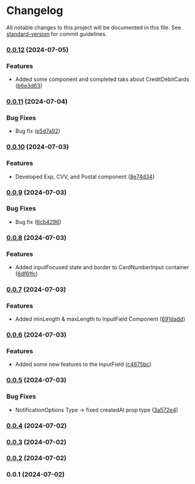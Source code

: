# Changelog

All notable changes to this project will be documented in this file. See [standard-version](https://github.com/conventional-changelog/standard-version) for commit guidelines.

### [0.0.12](https://github.com/FarzadMohtasham/CoinTrackX/compare/v0.0.11...v0.0.12) (2024-07-05)


### Features

* Added some component and completed taks about CreditDebitCards ([b6e3d63](https://github.com/FarzadMohtasham/CoinTrackX/commit/b6e3d63ff0e538e4d8c9c28c5c2a83fd35ace27d))

### [0.0.11](https://github.com/FarzadMohtasham/CoinTrackX/compare/v0.0.10...v0.0.11) (2024-07-04)


### Bug Fixes

* Bug fix ([e5d7a92](https://github.com/FarzadMohtasham/CoinTrackX/commit/e5d7a92b528b33f8f2daeea69dfb8dcf722458a5))

### [0.0.10](https://github.com/FarzadMohtasham/CoinTrackX/compare/v0.0.9...v0.0.10) (2024-07-03)


### Features

* Developed Exp, CVV, and Postal component ([8e74d34](https://github.com/FarzadMohtasham/CoinTrackX/commit/8e74d34f27843e523ead6148a42a50d1e3e61fbb))

### [0.0.9](https://github.com/FarzadMohtasham/CoinTrackX/compare/v0.0.8...v0.0.9) (2024-07-03)


### Bug Fixes

* Bug fix ([6cb4296](https://github.com/FarzadMohtasham/CoinTrackX/commit/6cb4296844d1cb9ea47db00967050b1a2738ae8b))

### [0.0.8](https://github.com/FarzadMohtasham/CoinTrackX/compare/v0.0.7...v0.0.8) (2024-07-03)


### Features

* Added inputFocused state and border to CardNumberInput container ([6df6ffc](https://github.com/FarzadMohtasham/CoinTrackX/commit/6df6ffc47d34af5ccae1fcabb7c49744fdfaf53d))

### [0.0.7](https://github.com/FarzadMohtasham/CoinTrackX/compare/v0.0.6...v0.0.7) (2024-07-03)


### Features

* Added minLength & maxLength to InputField Component ([691dadd](https://github.com/FarzadMohtasham/CoinTrackX/commit/691dadd3fd0681f03b571948d81ad356a6bfdf65))

### [0.0.6](https://github.com/FarzadMohtasham/CoinTrackX/compare/v0.0.5...v0.0.6) (2024-07-03)


### Features

* Added some new features to the InputField ([c4675bc](https://github.com/FarzadMohtasham/CoinTrackX/commit/c4675bcde56ceeb2cdbc0ef95dc020336160cb12))

### [0.0.5](https://github.com/FarzadMohtasham/CoinTrackX/compare/v0.0.4...v0.0.5) (2024-07-03)


### Bug Fixes

* NotificationOptions Type -> fixed createdAt prop type ([3a572e4](https://github.com/FarzadMohtasham/CoinTrackX/commit/3a572e47e1ba7ffd89511cb7e4c8151057e8f5a1))

### [0.0.4](https://github.com/FarzadMohtasham/CoinTrackX/compare/v0.0.3...v0.0.4) (2024-07-02)

### [0.0.3](https://github.com/FarzadMohtasham/CoinTrackX/compare/v0.0.2...v0.0.3) (2024-07-02)

### [0.0.2](https://github.com/FarzadMohtasham/CoinTrackX/compare/v0.0.1...v0.0.2) (2024-07-02)

### 0.0.1 (2024-07-02)
